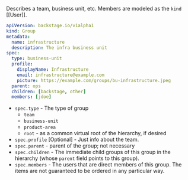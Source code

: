 Describes a team, business unit, etc. Members are modeled as the `kind` [[User]].

```yaml
apiVersion: backstage.io/v1alpha1
kind: Group
metadata:
  name: infrastructure
  description: The infra business unit
spec:
  type: business-unit
  profile:
    displayName: Infrastructure
    email: infrastructure@example.com
    picture: https://example.com/groups/bu-infrastructure.jpeg
  parent: ops
  children: [backstage, other]
  members: [jdoe]
```

- `spec.type` - The type of group
	- `team`
	- `business-unit`
	- `product-area`
	- `root` - as a common virtual root of the hierarchy, if desired
- `spec.profile` \[Optional\] - Just info about the team.
- `spec.parent` - parent of the group; not necessary
- `spec.children` - The immediate child groups of this group in the hierarchy (whose `parent` field points to this group).
- `spec.members` - The users that are direct members of this group. The items are not guaranteed to be ordered in any particular way.